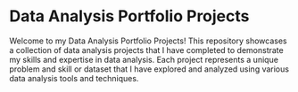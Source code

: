 # Data Analysis Portfolio Projects

Welcome to my Data Analysis Portfolio Projects! This repository showcases a collection of data analysis projects that I have completed to demonstrate my skills and expertise in data analysis. Each project represents a unique problem and skill or dataset that I have explored and analyzed using various data analysis tools and techniques.
